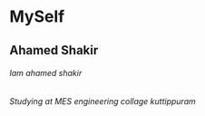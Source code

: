 # MySelf

## Ahamed Shakir

###### Iam ahamed shakir 
###### Studying at MES engineering collage kuttippuram 
